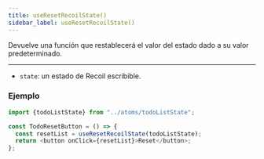 ```yaml
---
title: useResetRecoilState()
sidebar_label: useResetRecoilState()
---
```


Devuelve una función que restablecerá el valor del estado dado a su valor predeterminado.

---

- `state`: un estado de Recoil escribible.

### Ejemplo

```javascript
import {todoListState} from "../atoms/todoListState";

const TodoResetButton = () => {
  const resetList = useResetRecoilState(todoListState);
  return <button onClick={resetList}>Reset</button>;
};
```
